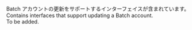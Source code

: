 <Namespace Name="Microsoft.Azure.Management.Batch.Fluent.BatchAccount.Update">
  <Docs>
    <summary><span data-ttu-id="c85c2-101">Batch アカウントの更新をサポートするインターフェイスが含まれています。</span><span class="sxs-lookup"><span data-stu-id="c85c2-101">Contains interfaces that support updating a Batch account.</span></span></summary> 
    <remarks>To be added.</remarks>
  </Docs>
</Namespace>
